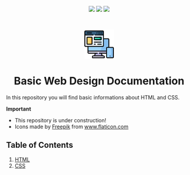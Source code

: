 <!-- PROJECT SHIELDS -->
<p align="center">
    <a href="https://github.com/badges/shields/graphs/contributors" alt="Contributors">
        <img src="https://img.shields.io/github/contributors/patricia-ternes/Basic_WebDesign_Projects?color=%2366FFC3&logo=GitHub&logoColor=%2366FFC3&style=for-the-badge" /></a>
     <a href="https://github.com/patricia-ternes/Basic_WebDesign_Projects/blob/main/LICENSE" alt="License">
        <img src="https://img.shields.io/github/license/patricia-ternes/Basic_WebDesign_Projects?color=FFB3BC&style=for-the-badge" /></a>
    <a href="https://linkedin.com/in/patricia-ternes/"  alt="LinkedIn">
        <img src="https://img.shields.io/badge/-LinkedIn-black.svg?style=for-the-badge&logo=linkedin&colorB=555&logoColor=99F4FB" /></a>
</p>

<!-- PROJECT LOGO -->
<br />
<p align="center">
    <a href="#important">
        <img src="inputs/icons/001-ui-design.png" alt="Logo" height="80" id="logo">
    </a>
    <h1 align="center"> Basic Web Design Documentation </h1>
</p>

In this repository you will find basic informations about HTML and CSS.

<a id="important"></a>
**Important**

* This repository is under construction!
* <div>Icons made by <a href="https://www.freepik.com" title="Freepik">Freepik</a> from <a href="https://www.flaticon.com/" title="Flaticon">www.flaticon.com</a></div>

## Table of Contents
1. [HTML](01-HTML/)
1. [CSS](02-CSS/)

